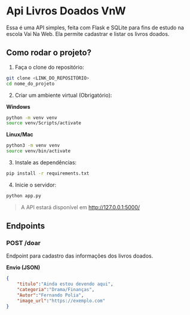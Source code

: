 # Api Livros Doados VnW

Essa é uma API simples, feita com Flask e SQLite para fins de estudo na escola Vai Na Web. Ela permite cadastrar e listar os livros doados.

## Como rodar o projeto?

1. Faça o clone do repositório:
```bash
git clone <LINK_DO_REPOSITÓRIO>
cd nome_do_projeto
```

2. Criar um ambiente virtual (Obrigatório):

**Windows**
```bash
python -m venv venv
source venv/Scripts/activate
```

**Linux/Mac**
```bash
python3 -m venv venv
source venv/bin/activate
```

3. Instale as dependências:
```bash
pip install -r requirements.txt
```

4. Inicie o servidor:
```bash
python app.py
```

>A API estará disponível em  http://127.0.0.1:5000/

## Endpoints

### POST /doar

Endpoint para cadastro das informações dos livros doados.

**Envio (JSON)**
```json
{
    "titulo":"Ainda estou devendo aqui",
    "categoria":"Drama/Finanças",
    "Autor":"Fernando Polia",
    "image_url":"https://exemplo.com"
}
```
